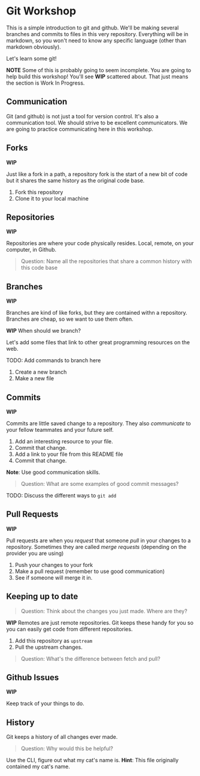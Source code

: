 # Git Workshop

This is a simple introduction to git and github. We'll be making several
branches and commits to files in this very repository. Everything will be in
markdown, so you won't need to know any specific language (other than markdown
obviously).

Let's learn some git!

**NOTE** Some of this is probably going to seem incomplete. You are going to
help build this workshop! You'll see **WIP** scattered about. That just means
the section is Work In Progress.

## Communication

Git (and github) is not just a tool for version control. It's also a
communication tool. We should strive to be excellent communicators. We are
going to practice communicating here in this workshop.

## Forks

**WIP**

Just like a fork in a path, a repository fork is the start of a new bit of code
but it shares the same history as the original code base.

1. Fork this repository
2. Clone it to your local machine

## Repositories

**WIP**

Repositories are where your code physically resides. Local, remote, on your
computer, in Github.

> Question: Name all the repositories that share a common history with this
> code base

## Branches

**WIP**

Branches are kind of like forks, but they are contained withn a repository.
Branches are cheap, so we want to use them often.

**WIP** When should we branch?

Let's add some files that link to other great programming resources on the web.

TODO: Add commands to branch here

1. Create a new branch
2. Make a new file

## Commits

**WIP**

Commits are little saved change to a repository. They also _communicate_ to
your fellow teammates and your future self.

1. Add an interesting resource to your file.
2. Commit that change.
3. Add a link to your file from this README file
4. Commit that change.

**Note**: Use good communication skills.

> Question: What are some examples of good commit messages?

TODO: Discuss the different ways to `git add`

## Pull Requests

**WIP**

Pull requests are when you _request_ that someone _pull_ in your changes to a
repository. Sometimes they are called _merge requests_ (depending on the
provider you are using)

1. Push your changes to your fork
2. Make a pull request (remember to use good communication)
3. See if someone will merge it in.

## Keeping up to date

> Question: Think about the changes you just made. Where are they?

**WIP** Remotes are just remote repositories. Git keeps these handy for you so
you can easily get code from different repositories.

1. Add this repository as `upstream`
2. Pull the upstream changes.

> Question: What's the difference between fetch and pull?

## Github Issues

**WIP**

Keep track of your things to do.

## History

Git keeps a history of all changes ever made.

> Question: Why would this be helpful?

Use the CLI, figure out what my cat's name is. **Hint**: This file originally
contained my cat's name.
